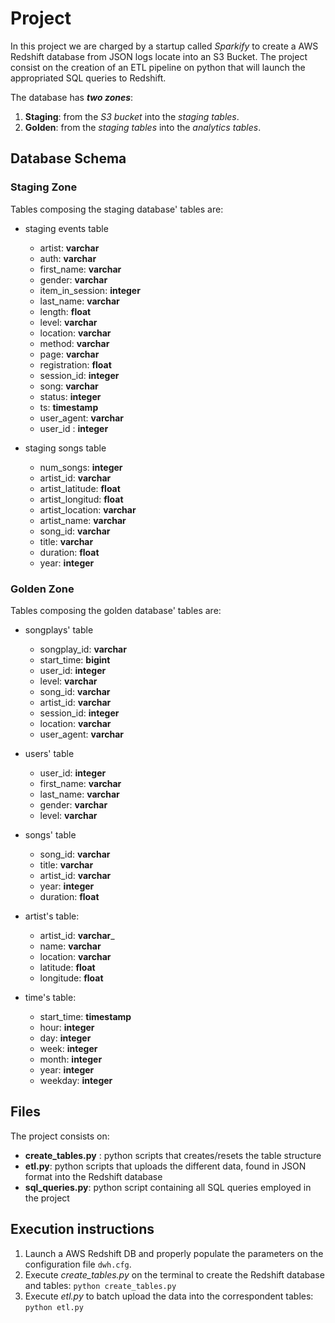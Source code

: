 # Project 
In this project we are charged by a startup called _Sparkify_ to create a AWS Redshift database from JSON logs locate 
into an S3 Bucket. The project consist on the creation of an ETL pipeline on python that will launch the appropriated
SQL queries to Redshift. 

The database has *__two zones__*:
1.  __Staging__: from the _S3 bucket_ into the _staging tables_.
2. __Golden__: from the _staging tables_ into the _analytics tables_.

## Database Schema
### Staging Zone
Tables composing the staging database' tables are:
- staging events table
  - artist: __varchar__
  - auth: __varchar__
  - first_name: __varchar__
  - gender: __varchar__
  - item_in_session: __integer__
  - last_name: __varchar__
  - length: __float__
  - level: __varchar__
  - location: __varchar__
  - method: __varchar__
  - page: __varchar__
  - registration: __float__
  - session_id: __integer__
  - song: __varchar__
  - status: __integer__
  - ts: __timestamp__
  - user_agent: __varchar__
  - user_id : __integer__
  
 - staging songs table
   - num_songs: __integer__
   - artist_id: __varchar__
   - artist_latitude: __float__
   - artist_longitud: __float__
   - artist_location: __varchar__
   - artist_name: __varchar__
   - song_id: __varchar__
   - title: __varchar__
   - duration: __float__
   - year: __integer__
 

### Golden Zone
Tables composing the golden database' tables are: 
- songplays' table
  - songplay_id: __varchar__
  - start_time: __bigint__
  - user_id: __integer__
  - level: __varchar__
  - song_id: __varchar__
  - artist_id: __varchar__
  - session_id: __integer__
  - location: __varchar__
  - user_agent: __varchar__

- users' table
  - user_id: __integer__
  - first_name: __varchar__
  - last_name: __varchar__
  - gender: __varchar__
  - level: __varchar__
  
- songs' table
    - song_id: __varchar__
    - title: __varchar__
    - artist_id: __varchar__
    - year: __integer__
    - duration: __float__

- artist's table:
    - artist_id: __varchar___
    - name:  __varchar__
    - location: __varchar__
    - latitude: __float__
    - longitude: __float__
    
 - time's table:
    - start_time: __timestamp__
    - hour: __integer__
    - day: __integer__
    - week: __integer__
    - month: __integer__
    - year: __integer__
    - weekday: __integer__

## Files
The project consists on:
 - __create_tables.py__ : python scripts that creates/resets the table structure
 - __etl.py__: python scripts that uploads the different data, found in JSON format into the Redshift database
 - __sql_queries.py__: python script containing all SQL queries employed in the project
 
 
## Execution instructions
 1. Launch a AWS Redshift DB and properly populate the parameters on the configuration file `dwh.cfg`.
 2. Execute *create_tables.py* on the terminal to create the Redshift database and tables: `python create_tables.py`
 3. Execute *etl.py* to batch upload the data into the correspondent tables: `python etl.py`

